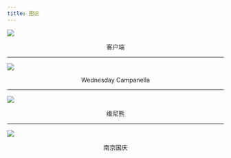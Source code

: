 ```yaml
---
title: 图说
---
```


![](/media/15701738082003.jpg)
<center>客户端</center>

-------

![](/media/15701751490093.jpg)
<center>Wednesday Campanella</center>

-------

![](/media/15701756787560.jpg)
<center>维尼熊</center>

-------

![](/media/15701757205543.png)
<center>南京国庆</center>
